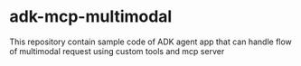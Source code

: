# adk-mcp-multimodal
This repository contain sample code of ADK agent app that can handle flow of multimodal request using custom tools and mcp server
